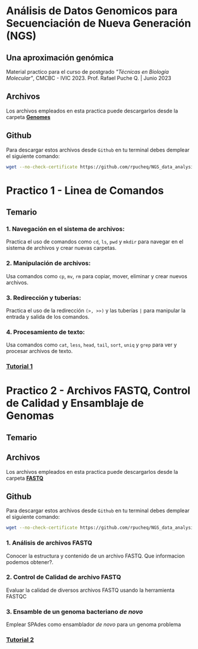 # Análisis de Datos Genomicos para Secuenciación de Nueva Generación (NGS)
## Una aproximación genómica

Material practico para el curso de postgrado *"Técnicas en Biología Molecular"*, CMCBC - IVIC 2023. Prof. Rafael Puche Q. | Junio 2023

## Archivos 
Los archivos empleados en esta practica puede descargarlos desde la carpeta [**Genomes**](https://github.com/rpucheq/NGS_data_analysis/blob/main/Genomes/)

## Github
Para descargar estos archivos desde `Github` en tu terminal debes demplear el siguiente comando:
```bash
wget --no-check-certificate https://github.com/rpucheq/NGS_data_analysis/blob/main/Genomes/Lepto_venezuelensis_Bov1.fasta
```

# Practico 1 - Linea de Comandos
## Temario

### 1. Navegación en el sistema de archivos: 
Practica el uso de comandos como `cd`, `ls`, `pwd` y `mkdir` para navegar en el sistema de archivos y crear nuevas carpetas.

### 2. Manipulación de archivos: 
Usa comandos como `cp`, `mv`, `rm` para copiar, mover, eliminar y crear nuevos archivos.

### 3. Redirección y tuberías: 
Practica el uso de la redirección `(>, >>)` y las tuberías `|` para manipular la entrada y salida de los comandos.

### 4. Procesamiento de texto: 
Usa comandos como `cat`, `less`, `head`, `tail`, `sort`, `uniq` y `grep` para ver y procesar archivos de texto.

### [Tutorial 1](https://github.com/rpucheq/NGS_data_analysis/blob/main/Practicos/Practico_1.md)


# Practico 2 - Archivos FASTQ, Control de Calidad y Ensamblaje de Genomas
## Temario

## Archivos 
Los archivos empleados en esta practica puede descargarlos desde la carpeta [**FASTQ**](https://github.com/rpucheq/NGS_data_analysis/tree/main/FASTQ)

## Github
Para descargar estos archivos desde `Github` en tu terminal debes demplear el siguiente comando:
```bash
wget --no-check-certificate https://github.com/rpucheq/NGS_data_analysis/tree/main/FASTQ
```
### 1. Análisis de archivos FASTQ
Conocer la estructura y contenido de un archivo FASTQ. Que informacion podemos obtener?.

### 2. Control de Calidad de archivo FASTQ
Evaluar la calidad de diversos archivos FASTQ usando la herramienta FASTQC

### 3. Ensamble de un genoma bacteriano *de novo*
Emplear SPAdes como ensamblador *de novo* para un genoma problema

### [Tutorial 2](https://github.com/rpucheq/NGS_data_analysis/blob/main/Practicos/Practico_2.md)
